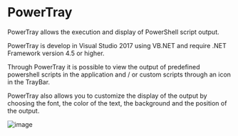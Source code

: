 # PowerTray
PowerTray allows the execution and display of PowerShell script output.

PowerTray is develop in Visual Studio 2017 using VB.NET and require .NET Framework version 4.5 or higher.

Through PowerTray it is possible to view the output of predefined powershell scripts in the application and / or custom scripts through an icon in the TrayBar.

PowerTray also allows you to customize the display of the output by choosing the font, the color of the text, the background and the position of the output.

![image](https://user-images.githubusercontent.com/20457171/75661627-f5029800-5c6d-11ea-8c1b-a9c2053cbf4f.png)
